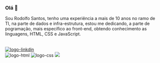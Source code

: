 ### Olá 👋
Sou Rodolfo Santos, tenho uma experiência a mais de 10 anos no ramo de TI, na parte de dados e infra-estrutura, estou me dedicando, a parte de pogramação, mais específico ao front-end, obtendo conhecimento as linguagens, HTML, CSS e JavaScript.
<br>
<br>
<br>
<a href="https://www.linkedin.com/in/rodolfo-s-santos/"><img src="https://img.shields.io/badge/LinkedIn-0077B5?style=for-the-badge&logo=linkedin&logoColor=white" alt="logo-linkdin"/></a>
<br>
<img src="https://img.shields.io/badge/HTML-239120?style=for-the-badge&logo=html5&logoColor=white" alt="logo-html"/>
<img src="https://img.shields.io/badge/CSS-239120?&style=for-the-badge&logo=css3&logoColor=white" alt="logo-css"/>
<img src="https://img.shields.io/badge/JavaScript-F7DF1E?style=for-the-badge&logo=javascript&logoColor=black"/>

